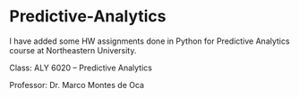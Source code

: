 # Predictive-Analytics

I have added some HW assignments done in Python for Predictive Analytics course at Northeastern University.

Class: ALY 6020 – Predictive Analytics

Professor: Dr. Marco Montes de Oca
